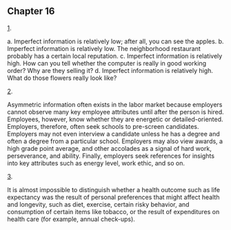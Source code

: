 ## Chapter 16

[1](http://openstax.org/books/principles-microeconomics-3e/pages/16-self-check-questions#fs-idp89150912).

a.  Imperfect information is relatively low; after all, you can see the
    apples.
b.  Imperfect information is relatively low. The neighborhood restaurant
    probably has a certain local reputation.
c.  Imperfect information is relatively high. How can you tell whether
    the computer is really in good working order? Why are they selling
    it?
d.  Imperfect information is relatively high. What do those flowers
    really look like?

[2](http://openstax.org/books/principles-microeconomics-3e/pages/16-self-check-questions#fs-idp8078640).

Asymmetric information often exists in the labor market because
employers cannot observe many key employee attributes until after the
person is hired. Employees, however, know whether they are energetic or
detailed-oriented. Employers, therefore, often seek schools to
pre-screen candidates. Employers may not even interview a candidate
unless he has a degree and often a degree from a particular school.
Employers may also view awards, a high grade point average, and other
accolades as a signal of hard work, perseverance, and ability. Finally,
employers seek references for insights into key attributes such as
energy level, work ethic, and so on.

[3](http://openstax.org/books/principles-microeconomics-3e/pages/16-self-check-questions#fs-idm1604784).

It is almost impossible to distinguish whether a health outcome such as
life expectancy was the result of personal preferences that might affect
health and longevity, such as diet, exercise, certain risky behavior,
and consumption of certain items like tobacco, or the result of
expenditures on health care (for example, annual check-ups).

